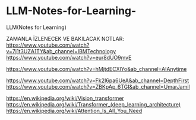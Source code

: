 # LLM-Notes-for-Learning-
LLM(Notes for Learning)

ZAMANLA İZLENECEK VE BAKILACAK NOTLAR:
https://www.youtube.com/watch?v=7j1t3UZA1TY&ab_channel=IBMTechnology
https://www.youtube.com/watch?v=eur8dUO9mvE

https://www.youtube.com/watch?v=hMjtdECXlYo&ab_channel=AIAnytime

https://www.youtube.com/watch?v=Fk2I6pa6UeA&ab_channel=DepthFirst
https://www.youtube.com/watch?v=ZBKpAp_6TGI&ab_channel=UmarJamil

https://en.wikipedia.org/wiki/Vision_transformer
https://en.wikipedia.org/wiki/Transformer_(deep_learning_architecture)
https://en.wikipedia.org/wiki/Attention_Is_All_You_Need
